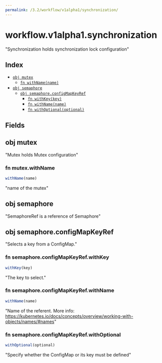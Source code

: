 ```yaml
---
permalink: /3.2/workflow/v1alpha1/synchronization/
---
```


# workflow.v1alpha1.synchronization

"Synchronization holds synchronization lock configuration"

## Index

* [`obj mutex`](#obj-mutex)
  * [`fn withName(name)`](#fn-mutexwithname)
* [`obj semaphore`](#obj-semaphore)
  * [`obj semaphore.configMapKeyRef`](#obj-semaphoreconfigmapkeyref)
    * [`fn withKey(key)`](#fn-semaphoreconfigmapkeyrefwithkey)
    * [`fn withName(name)`](#fn-semaphoreconfigmapkeyrefwithname)
    * [`fn withOptional(optional)`](#fn-semaphoreconfigmapkeyrefwithoptional)

## Fields

## obj mutex

"Mutex holds Mutex configuration"

### fn mutex.withName

```ts
withName(name)
```

"name of the mutex"

## obj semaphore

"SemaphoreRef is a reference of Semaphore"

## obj semaphore.configMapKeyRef

"Selects a key from a ConfigMap."

### fn semaphore.configMapKeyRef.withKey

```ts
withKey(key)
```

"The key to select."

### fn semaphore.configMapKeyRef.withName

```ts
withName(name)
```

"Name of the referent. More info: https://kubernetes.io/docs/concepts/overview/working-with-objects/names/#names"

### fn semaphore.configMapKeyRef.withOptional

```ts
withOptional(optional)
```

"Specify whether the ConfigMap or its key must be defined"